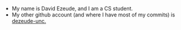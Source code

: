 - My name is David Ezeude, and I am a CS student.
- My other github account (and where I have most of my commits) is [dezeude-unc.](https://github.com/dezeude-unc)

<!---
dezeude/dezeude is a ✨ special ✨ repository because its `README.md` (this file) appears on your GitHub profile.
You can click the Preview link to take a look at your changes.
--->
